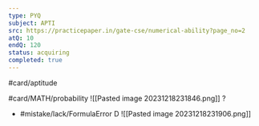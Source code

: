 ```yaml
---
type: PYQ
subject: APTI
src: https://practicepaper.in/gate-cse/numerical-ability?page_no=2
atQ: 10
endQ: 120
status: acquiring
completed: true
---
```

#card/aptitude 

#card/MATH/probability
![[Pasted image 20231218231846.png]]
?
- #mistake/lack/FormulaError
D
![[Pasted image 20231218231906.png]] <!--SR:!2024-01-08,4,170-->

